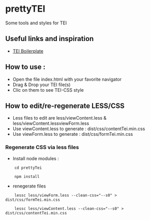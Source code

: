 # prettyTEI
Some tools and styles for TEI

## Useful links and inspiration
 * [TEI Boilerplate](http://dcl.ils.indiana.edu/teibp/)

## How to use :

- Open the file index.html with your favorite navigator
- Drag & Drop your TEI file(s)
- Clic on them to see TEI-CSS style

## How to edit/re-regenerate LESS/CSS

- Less files to edit are less/viewContent.less & less/viewContent.lessviewForm.less 
- Use viewContent.less to generate : dist/css/contentTei.min.css
- Use viewForm.less  to generate : dist/css/formTei.min.css

### Regenerate CSS via less files

- Install node modules :

```
	cd prettyTei
```

```
	npm install
```
- renegerate files

```
	lessc less/viewForm.less --clean-css="--s0" > dist/css/formTei.min.css
```

```
	lessc less/viewContent.less --clean-css="--s0" > dist/css/contentTei.min.css
```
